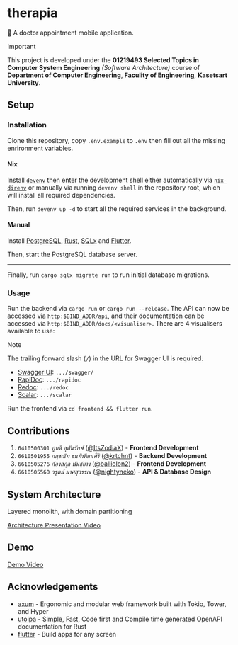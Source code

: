 # therapia

🏥 A doctor appointment mobile application.

> [!IMPORTANT]
> This project is developed under the **01219493 Selected Topics in
Computer System Engineering** *(Software Architecture)* course of
**Department of Computer Engineering**, **Faculity of Engineering**,
**Kasetsart University**.

## Setup

### Installation

Clone this repository, copy `.env.example` to `.env` then fill out all the missing
enrironment variables.

#### Nix

Install [`devenv`](https://devenv.sh/getting-started/) then enter the
development shell either automatically via
[`nix-direnv`](https://github.com/nix-community/nix-direnv) or manually via running
`devenv shell` in the repository root, which will install all required dependencies.

Then, run `devenv up -d` to start all the required services in the background.

#### Manual

Install [PostgreSQL](https://www.postgresql.org/download/),
[Rust](https://rust-lang.org/tools/install/),
[SQLx](https://github.com/launchbadge/sqlx) and [Flutter](https://flutter.dev/).

Then, start the PostgreSQL database server.

---

Finally, run `cargo sqlx migrate run` to run initial database migrations.

### Usage

Run the backend via `cargo run` or `cargo run --release`. The API can now be accessed via
`http:$BIND_ADDR/api`, and their documentation can be accessed via
`http:$BIND_ADDR/docs/<visualiser>`. There are 4 visualisers available to use:
> [!NOTE]
> The trailing forward slash (`/`) in the URL for Swagger UI is required.
- [Swagger UI](https://swagger.io/tools/swagger-ui/): `.../swagger/`
- [RapiDoc](https://rapidocweb.com/): `.../rapidoc`
- [Redoc](https://redocly.github.io/redoc/): `.../redoc`
- [Scalar](https://scalar.com/): `.../scalar`

Run the frontend via `cd frontend && flutter run`.

## Contributions

1. `6410500301` *ภูบดี สุตันรักษ์*
([@ItsZodiaX](https://github.com/ItsZodiaX)) - **Frontend Development**
2. `6610501955` *กฤชณัท ธนพิพัฒนศิริ*
([@krtchnt](https://github.com/krtchnt)) - **Backend Development**
3. `6610505276` *ก้องสกุล พันธุ์ยาง*
([@balliolon2](https://github.com/balliolon2)) - **Frontend Development**
4. `6610505560` *วรุตม์ มาศสุวรรณ*
([@nightyneko](https://github.com/nightyneko)) - **API & Database
Design**

## System Architecture

Layered monolith, with domain partitioning

[Architecture Presentation Video](https://drive.google.com/file/d/13LZzYC8s8UmbG9_5dtWeAsowZ4VBXmgH/view)

## Demo

[Demo Video](https://drive.google.com/file/d/1BqRcOB4Srb8iugjG6w1orHv4Pa9tudAn/view)

## Acknowledgements

- [axum](https://docs.rs/axum/latest/axum/) - Ergonomic and modular
web framework built with Tokio, Tower, and Hyper
- [utoipa](https://docs.rs/utoipa/latest/utoipa/) - Simple, Fast, Code first and Compile time generated OpenAPI documentation for Rust
- [flutter](https://flutter.dev/) - Build apps for any screen
